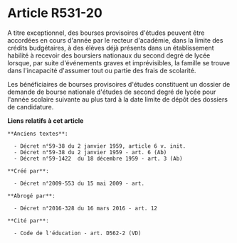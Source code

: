 # Article R531-20

A titre exceptionnel, des bourses provisoires d'études peuvent être accordées en cours d'année par le recteur d'académie,
dans la limite des crédits budgétaires, à des élèves déjà présents dans un établissement habilité à recevoir des boursiers
nationaux du second degré de lycée lorsque, par suite d'événements graves et imprévisibles, la famille se trouve dans
l'incapacité d'assumer tout ou partie des frais de scolarité.

Les bénéficiaires de bourses provisoires d'études constituent un dossier de demande de bourse nationale d'études de second
degré de lycée pour l'année scolaire suivante au plus tard à la date limite de dépôt des dossiers de candidature.

**Liens relatifs à cet article**

	**Anciens textes**:

	  - Décret n°59-38 du 2 janvier 1959, article 6 v. init.
	  - Décret n°59-38 du 2 janvier 1959 - art. 6 (Ab)
	  - Décret n°59-1422  du 18 décembre 1959 - art. 3 (Ab)

	**Créé par**:

	  - Décret n°2009-553 du 15 mai 2009 - art.

	**Abrogé par**:

	  - Décret n°2016-328 du 16 mars 2016 - art. 12

	**Cité par**:

	  - Code de l'éducation - art. D562-2 (VD)
